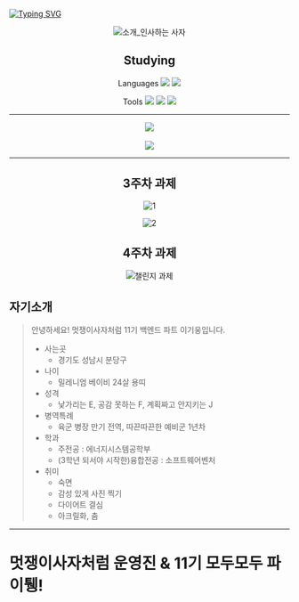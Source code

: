 [![Typing SVG](https://readme-typing-svg.herokuapp.com?size=30&duration=4500&color=F77500&width=600&lines=%F0%9F%A6%81_Welcome_Kiwoong_Lee_%F0%9F%A6%81+)](https://git.io/typing-svg)

<div align="center">

![소개_인사하는 사자](https://user-images.githubusercontent.com/81146131/221498526-e2db6afd-e36d-447c-ab58-58069793bedf.gif)

## Studying
Languages
<img src="https://img.shields.io/badge/Python-3776AB?style=flat&logo=Python&logoColor=white"/>
<img src="https://img.shields.io/badge/C-A8B9CC?style=flat&logo=C&logoColor=white"/>

Tools
<img src="https://img.shields.io/badge/GitHub-181717?style=flat&logo=GitHub&logoColor=white"/>
<img src="https://img.shields.io/badge/Notion-3776AB?style=flat&logo=Notion&logoColor=white"/>
<img src="https://img.shields.io/badge/Slack-4A154B?style=flat&logo=Slack&logoColor=white"/>

***
<img src="https://github-readme-stats.vercel.app/api/top-langs/?username=oro7l&layout=compact"><br><br>
<img src="https://github-readme-stats.vercel.app/api?username=oro7l&show_icons=true">

***
## 3주차 과제
![1](https://user-images.githubusercontent.com/127576762/227777456-527b69b1-9b04-4c39-adf3-4b68171afcbb.png)

![2](https://user-images.githubusercontent.com/127576762/227777491-bbda4aaf-1e28-4a56-9283-4866b9182c9e.png)

## 4주차 과제
![챌린지 과제](https://user-images.githubusercontent.com/127576762/229818460-877f5477-9b89-40ff-aebf-0709ca1e8704.png)


</div>

## 자기소개
> 안녕하세요! 멋쟁이사자처럼 11기 백엔드 파트 이기웅입니다.
> * 사는곳 
>   - 경기도 성남시 분당구 
> * 나이
>   - 밀레니엄 베이비 24살 용띠
> * 성격 
>   - 낯가리는 E, 공감 못하는 F, 계획짜고 안지키는 J
> * 병역특례
>   - 육군 병장 만기 전역, 따끈따끈한 예비군 1년차
> * 학과
>   - 주전공 : 에너지시스템공학부 
>   - (3학년 되서야 시작한)융합전공 : 소프트웨어벤처
> * 취미
>   - 숙면
>   - 감성 있게 사진 찍기
>   - 다이어트 결심
>   - 아크릴화, 춤

***
# 멋쟁이사자처럼 운영진 & 11기 모두모두 파이퉹!